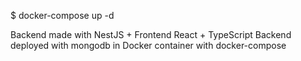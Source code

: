 $ docker-compose up -d

Backend made with NestJS + Frontend React + TypeScript
Backend deployed with mongodb in Docker container with docker-compose